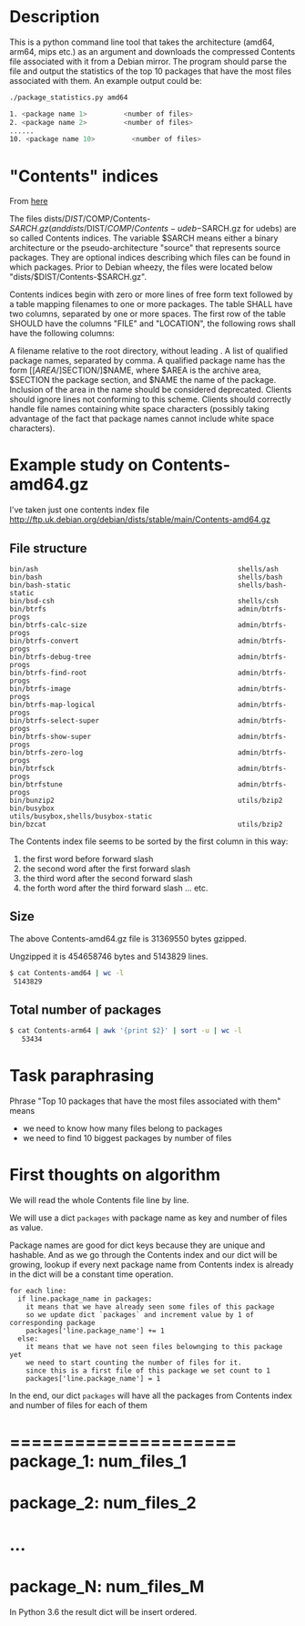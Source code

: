 # Description

This is a python command line tool that takes the architecture (amd64, arm64, mips etc.) as an argument and downloads the compressed Contents file associated with it from a Debian mirror. The program should parse the file and output the statistics of the top 10 packages that have the most files associated with them. An example output could be:

```bash
./package_statistics.py amd64

1. <package name 1>         <number of files>
2. <package name 2>         <number of files>
......
10. <package name 10>         <number of files>
```

# "Contents" indices

From [here](https://wiki.debian.org/DebianRepository/Format?action=show&redirect=RepositoryFormat#A.22Contents.22_indices)

The files dists/$DIST/$COMP/Contents-$SARCH.gz (and dists/$DIST/$COMP/Contents-udeb-$SARCH.gz for udebs) are so called Contents indices. The variable $SARCH means either a binary architecture or the pseudo-architecture "source" that represents source packages. They are optional indices describing which files can be found in which packages. Prior to Debian wheezy, the files were located below "dists/$DIST/Contents-$SARCH.gz".

Contents indices begin with zero or more lines of free form text followed by a table mapping filenames to one or more packages. The table SHALL have two columns, separated by one or more spaces. The first row of the table SHOULD have the columns "FILE" and "LOCATION", the following rows shall have the following columns:

A filename relative to the root directory, without leading .
A list of qualified package names, separated by comma. A qualified package name has the form [[$AREA/]$SECTION/]$NAME, where $AREA is the archive area, $SECTION the package section, and $NAME the name of the package. Inclusion of the area in the name should be considered deprecated.
Clients should ignore lines not conforming to this scheme. Clients should correctly handle file names containing white space characters (possibly taking advantage of the fact that package names cannot include white space characters).

# Example study on Contents-amd64.gz

I've taken just one contents index file
http://ftp.uk.debian.org/debian/dists/stable/main/Contents-amd64.gz

## File structure

```
bin/ash                                                 shells/ash
bin/bash                                                shells/bash
bin/bash-static                                         shells/bash-static
bin/bsd-csh                                             shells/csh
bin/btrfs                                               admin/btrfs-progs
bin/btrfs-calc-size                                     admin/btrfs-progs
bin/btrfs-convert                                       admin/btrfs-progs
bin/btrfs-debug-tree                                    admin/btrfs-progs
bin/btrfs-find-root                                     admin/btrfs-progs
bin/btrfs-image                                         admin/btrfs-progs
bin/btrfs-map-logical                                   admin/btrfs-progs
bin/btrfs-select-super                                  admin/btrfs-progs
bin/btrfs-show-super                                    admin/btrfs-progs
bin/btrfs-zero-log                                      admin/btrfs-progs
bin/btrfsck                                             admin/btrfs-progs
bin/btrfstune                                           admin/btrfs-progs
bin/bunzip2                                             utils/bzip2
bin/busybox                                             utils/busybox,shells/busybox-static
bin/bzcat                                               utils/bzip2
```

The Contents index file seems to be sorted by the first column in this way:

1. the first word before forward slash
2. the second word after the first forward slash
3. the third word after the second forward slash
4. the forth word after the third forward slash
...
etc.

## Size

The above Contents-amd64.gz file is 31369550 bytes gzipped.

Ungzipped it is 454658746 bytes and 5143829 lines.

```bash
$ cat Contents-amd64 | wc -l
 5143829
```

## Total number of packages

```bash
$ cat Contents-arm64 | awk '{print $2}' | sort -u | wc -l
   53434
```

# Task paraphrasing

Phrase "Top 10 packages that have the most files associated with them" means
- we need to know how many files belong to packages
- we need to find 10 biggest packages by number of files

# First thoughts on algorithm

We will read the whole Contents file line by line.

We will use a dict `packages` with package name as key and number of files as value.

Package names are good for dict keys because they are unique and hashable.
And as we go through the Contents index and our dict will be growing, lookup if every next package name from Contents index is already in the dict will be a constant time operation.

```
for each line:
  if line.package_name in packages:
    it means that we have already seen some files of this package
    so we update dict `packages` and increment value by 1 of corresponding package
    packages['line.package_name'] += 1
  else:
    it means that we have not seen files belownging to this package yet
    we need to start counting the number of files for it.
    since this is a first file of this package we set count to 1
    packages['line.package_name'] = 1
```

In the end, our dict `packages` will have all the packages from Contents index and number of files for each of them

=====================
package_1: num_files_1
=====================
package_2: num_files_2
=====================
...
=====================
package_N: num_files_M
=====================

In Python 3.6 the result dict will be insert ordered.

